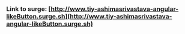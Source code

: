 ### Link to surge: [http://www.tiy-ashimasrivastava-angular-likeButton.surge.sh](http://www.tiy-ashimasrivastava-angular-likeButton.surge.sh)


